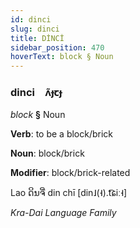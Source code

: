 ```yaml
---
id: dinci
slug: dinci
title: DİNCİ
sidebar_position: 470
hoverText: block § Noun
---
```


### dinci&emsp;<span kind="abugida">ʌ̃ɟꞇɟ</span>

*block* **§** Noun

**Verb**: to be a block/brick

**Noun**: block/brick

**Modifier**: block/brick-related

Lao ດິນຈີ່ din chī [din˩(˧).t͡ɕiː˧]

*Kra-Dai Language Family*